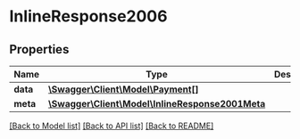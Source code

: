 # InlineResponse2006

## Properties
Name | Type | Description | Notes
------------ | ------------- | ------------- | -------------
**data** | [**\Swagger\Client\Model\Payment[]**](Payment.md) |  | [optional] 
**meta** | [**\Swagger\Client\Model\InlineResponse2001Meta**](InlineResponse2001Meta.md) |  | [optional] 

[[Back to Model list]](../README.md#documentation-for-models) [[Back to API list]](../README.md#documentation-for-api-endpoints) [[Back to README]](../README.md)


